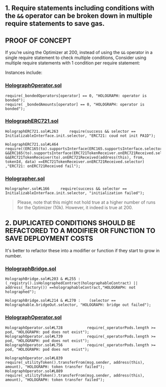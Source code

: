 ## 1. Require statements including conditions with the `&&` operator can be broken down in multiple require statements to save gas.

## PROOF OF CONCEPT
 If you’re using the Optimizer at 200, instead of using the `&&` operator in a single require statement to check multiple conditions, Consider using multiple require statements with 1 condition per require statement:


Instances include:
### [HolographOperator.sol](https://github.com/code-423n4/2022-10-holograph/blob/main/contracts/HolographOperator.sol#L857)
```
require(_bondedOperators[operator] == 0, "HOLOGRAPH: operator is bonded");
require( _bondedAmounts[operator] == 0, "HOLOGRAPH: operator is bonded");
```
### [HolographERC721.sol](https://github.com/code-423n4/2022-10-holograph/blob/main/contracts/enforcer/HolographERC721.sol#L263)
```
HolographERC721.sol#L263     require(success && selector == InitializableInterface.init.selector, "ERC721: coud not init PA1D");

HolographERC721.sol#L464     require((ERC165(to).supportsInterface(ERC165.supportsInterface.selector)
&&ERC165(to).supportsInterface(ERC721TokenReceiver.onERC721Received.selector) 
&&ERC721TokenReceiver(to).onERC721Received(address(this), from, tokenId, data) ==ERC721TokenReceiver.onERC721Received.selector)
,"ERC721: onERC721Received fail");
```
### [Holographer.sol](https://github.com/code-423n4/2022-10-holograph/blob/main/contracts/enforcer/Holographer.sol#L166)
```
Holographer.sol#L166     require(success && selector == InitializableInterface.init.selector, "initialization failed");
```
> Please, note that this might not hold true at a higher number of runs for the Optimizer (10k). However, it indeed is true at 200.

## 2. DUPLICATED CONDITIONS SHOULD BE REFACTORED TO A MODIFIER OR FUNCTION TO SAVE DEPLOYMENT COSTS
 It's better to refactor these into a modifier or function if they start to grow in number.
### [HolographBridge.sol](https://github.com/code-423n4/2022-10-holograph/blob/main/contracts/HolographBridge.sol#L203)
```
HolographBridge.sol#L203 & #L255 :     (_registry().isHolographedContract(holographableContract) || address(_factory()) ==holographableContract,"HOLOGRAPH: not holographed");
 
HolographBridge.sol#L214 & #L270 :    (selector == Holographable.bridgeOut.selector, "HOLOGRAPH: bridge out failed");
```
### [HolographOperator.sol](https://github.com/code-423n4/2022-10-holograph/blob/main/contracts/HolographOperator.sol#L728)
```
HolographOperator.sol#L728           require(_operatorPods.length >= pod, "HOLOGRAPH: pod does not exist");
HolographOperator.sol#L739           require(_operatorPods.length >= pod, "HOLOGRAPH: pod does not exist");
HolographOperator.sol#L756           require(_operatorPods.length >= pod, "HOLOGRAPH: pod does not exist");

HolographOperator.sol#L839           require(_utilityToken().transferFrom(msg.sender, address(this), amount), "HOLOGRAPH: token transfer failed");
HolographOperator.sol#L889           require(_utilityToken().transferFrom(msg.sender, address(this), amount), "HOLOGRAPH: token transfer failed");
```
